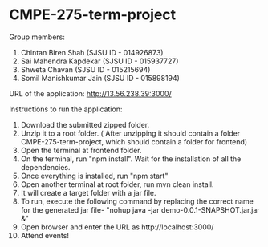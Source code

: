 # CMPE-275-term-project

Group members:

1. Chintan Biren Shah (SJSU ID - 014926873) 
2. Sai Mahendra Kapdekar (SJSU ID - 015937727)
3. Shweta Chavan (SJSU ID - 015215694) 
4. Somil Manishkumar Jain (SJSU ID - 015898194)


URL of the application: 
http://13.56.238.39:3000/



Instructions to run the application: 

1. Download the submitted zipped folder.
2. Unzip it to a root folder. ( After unzipping it should contain a folder CMPE-275-term-project, which should contain a folder for frontend) 
3. Open the terminal at frontend folder.
4. On the terminal, run "npm install". Wait for the installation of all the dependencies.
5. Once everything is installed, run "npm start"
6. Open another terminal at root folder, run mvn clean install.
7. It will create a target folder with a jar file.
8. To run, execute the following command by replacing the correct name for the generated jar file- "nohup java -jar demo-0.0.1-SNAPSHOT.jar.jar &"
10. Open browser and enter the URL as http://localhost:3000/ 
11. Attend events!

